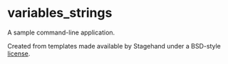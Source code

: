 # variables_strings

A sample command-line application.

Created from templates made available by Stagehand under a BSD-style
[license](https://github.com/dart-lang/stagehand/blob/master/LICENSE).
